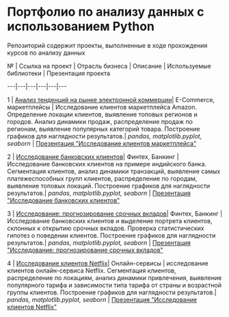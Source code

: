 # Портфолио по анализу данных с использованием Python
Репозиторий содержит проекты, выполненные в ходе прохождения курсов по анализу данных

№ | Ссылка на проект | Отрасль бизнеса | Описание | Используемые библиотеки | Презентация проекта

---|---|---|---|---|---

1 | [Анализ тенденций на рынке электронной коммерции](https://github.com/irina-nsk24/portfolio_python/tree/248964871e511076a362e3fec62c7c4c28155916/Amazon_marketplace)| E-Commerce, маркетплейсы | Исследование клиентов маркетплейса Amazon. Определение локации клиентов, выявление топовых регионов и городов. Анализ динамики продаж, распределение продаж по регионам, выявление популярных категорий товара. Построение графиков для наглядности результатов.| *pandas, matplotlib.pyplot, seaborn* | [Презентация "Исследование клиентов маркетплейса"](https://drive.google.com/file/d/1yGKrT2_yVM_pvcmlkwXAeAcZ3srzttiK/view?usp=drive_link)

2 | [Исследование банковских клиентов](https://github.com/irina-nsk24/portfolio_python/tree/248964871e511076a362e3fec62c7c4c28155916/Bank_clients_research)| Финтех, Банкинг | Исследование банковских клиентов на примере индийского банка. Сегментация клиентов, анализ динамики транзакций, выявление самых платежеспособных групп клиентов, распределение по городам, выявление топовых локаций. Построение графиков для наглядности результатов.| *pandas, matplotlib.pyplot, seaborn* | [Презентация "Исследование банковских клиентов"](https://drive.google.com/file/d/1Dah6-hEGwTSLYz_dBsA9TftRnlbjHNk2/view?usp=drive_link)

3 | [Исследование: прогнозирование срочных вкладов](https://github.com/irina-nsk24/portfolio_python/tree/248964871e511076a362e3fec62c7c4c28155916/Banks_marketing)| Финтех, Банкинг | Исследование банковских клиентов и выделение портрета клиентов, склонных к открытию срочных вкладов. Проверка статистических гипотез о поведении клиентов. Построение графиков для наглядности результатов.| *pandas, matplotlib.pyplot, seaborn* | [Презентация "Исследование: прогнозирование срочных вкладов"](https://drive.google.com/file/d/1mcQx3-lfW8sMYDv-Vc2cTedsImOrZ7K2/view?usp=drive_link)

4 | [Исследование клиентов Netflix](https://github.com/irina-nsk24/portfolio_python/tree/248964871e511076a362e3fec62c7c4c28155916/Netflix_users_analysis)| Онлайн-сервисы | исследование клиентов онлайн-сервиса Netflix. Сегментация клиентов, распределение по локациям, анализ динамики привлечения, выявление популярного тарифа и зависимости типа тарифа от страны и возрастной группы клиентов.  Построение графиков для наглядности результатов.| *pandas, matplotlib.pyplot, seaborn* | [Презентация "Исследование клиентов Netflix"](https://drive.google.com/file/d/15JQoww1_GExgDEBAiLPZ1vouHJaDg4k4/view?usp=drive_link)
